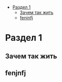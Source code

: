<!-- TOC -->

- [Раздел 1](#раздел-1)
    - [Зачем так жить](#зачем-так-жить)
    - [fenjnfj](#fenjnfj)

<!-- /TOC -->
# Раздел 1

## Зачем так жить

## fenjnfj
